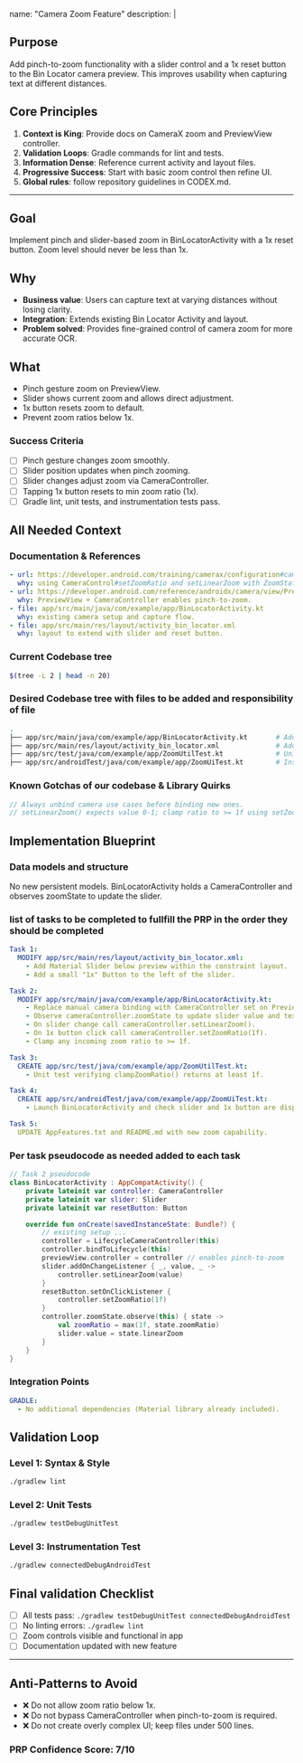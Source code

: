 name: "Camera Zoom Feature"
description: |
  ## Purpose
  Add pinch-to-zoom functionality with a slider control and a 1x reset button to the Bin Locator camera preview. This improves usability when capturing text at different distances.

  ## Core Principles
  1. **Context is King**: Provide docs on CameraX zoom and PreviewView controller.
  2. **Validation Loops**: Gradle commands for lint and tests.
  3. **Information Dense**: Reference current activity and layout files.
  4. **Progressive Success**: Start with basic zoom control then refine UI.
  5. **Global rules**: follow repository guidelines in CODEX.md.

---

## Goal
Implement pinch and slider-based zoom in BinLocatorActivity with a 1x reset button. Zoom level should never be less than 1x.

## Why
- **Business value**: Users can capture text at varying distances without losing clarity.
- **Integration**: Extends existing Bin Locator Activity and layout.
- **Problem solved**: Provides fine-grained control of camera zoom for more accurate OCR.

## What
- Pinch gesture zoom on PreviewView.
- Slider shows current zoom and allows direct adjustment.
- 1x button resets zoom to default.
- Prevent zoom ratios below 1x.

### Success Criteria
- [ ] Pinch gesture changes zoom smoothly.
- [ ] Slider position updates when pinch zooming.
- [ ] Slider changes adjust zoom via CameraController.
- [ ] Tapping 1x button resets to min zoom ratio (1x).
- [ ] Gradle lint, unit tests, and instrumentation tests pass.

## All Needed Context

### Documentation & References
```yaml
- url: https://developer.android.com/training/camerax/configuration#camera-output
  why: using CameraControl#setZoomRatio and setLinearZoom with ZoomState.
- url: https://developer.android.com/reference/androidx/camera/view/PreviewView#setController(androidx.camera.view.CameraController)
  why: PreviewView + CameraController enables pinch-to-zoom.
- file: app/src/main/java/com/example/app/BinLocatorActivity.kt
  why: existing camera setup and capture flow.
- file: app/src/main/res/layout/activity_bin_locator.xml
  why: layout to extend with slider and reset button.
```

### Current Codebase tree
```bash
$(tree -L 2 | head -n 20)
```

### Desired Codebase tree with files to be added and responsibility of file
```bash
.
├── app/src/main/java/com/example/app/BinLocatorActivity.kt       # Add zoom logic
├── app/src/main/res/layout/activity_bin_locator.xml              # Add Slider & 1x button
├── app/src/test/java/com/example/app/ZoomUtilTest.kt             # Unit tests for clamping
├── app/src/androidTest/java/com/example/app/ZoomUiTest.kt        # Instrumentation test for slider presence
```

### Known Gotchas of our codebase & Library Quirks
```kotlin
// Always unbind camera use cases before binding new ones.
// setLinearZoom() expects value 0-1; clamp ratio to >= 1f using setZoomRatio.
```

## Implementation Blueprint

### Data models and structure
No new persistent models. BinLocatorActivity holds a CameraController and observes zoomState to update the slider.

### list of tasks to be completed to fullfill the PRP in the order they should be completed
```yaml
Task 1:
  MODIFY app/src/main/res/layout/activity_bin_locator.xml:
    - Add Material Slider below preview within the constraint layout.
    - Add a small "1x" Button to the left of the slider.

Task 2:
  MODIFY app/src/main/java/com/example/app/BinLocatorActivity.kt:
    - Replace manual camera binding with CameraController set on PreviewView.
    - Observe cameraController.zoomState to update slider value and text.
    - On slider change call cameraController.setLinearZoom().
    - On 1x button click call cameraController.setZoomRatio(1f).
    - Clamp any incoming zoom ratio to >= 1f.

Task 3:
  CREATE app/src/test/java/com/example/app/ZoomUtilTest.kt:
    - Unit test verifying clampZoomRatio() returns at least 1f.

Task 4:
  CREATE app/src/androidTest/java/com/example/app/ZoomUiTest.kt:
    - Launch BinLocatorActivity and check slider and 1x button are displayed.

Task 5:
  UPDATE AppFeatures.txt and README.md with new zoom capability.
```

### Per task pseudocode as needed added to each task
```kotlin
// Task 2 pseudocode
class BinLocatorActivity : AppCompatActivity() {
    private lateinit var controller: CameraController
    private lateinit var slider: Slider
    private lateinit var resetButton: Button

    override fun onCreate(savedInstanceState: Bundle?) {
        // existing setup ...
        controller = LifecycleCameraController(this)
        controller.bindToLifecycle(this)
        previewView.controller = controller // enables pinch-to-zoom
        slider.addOnChangeListener { _, value, _ ->
            controller.setLinearZoom(value)
        }
        resetButton.setOnClickListener {
            controller.setZoomRatio(1f)
        }
        controller.zoomState.observe(this) { state ->
            val zoomRatio = max(1f, state.zoomRatio)
            slider.value = state.linearZoom
        }
    }
}
```

### Integration Points
```yaml
GRADLE:
  - No additional dependencies (Material library already included).
```

## Validation Loop

### Level 1: Syntax & Style
```bash
./gradlew lint
```

### Level 2: Unit Tests
```bash
./gradlew testDebugUnitTest
```

### Level 3: Instrumentation Test
```bash
./gradlew connectedDebugAndroidTest
```

## Final validation Checklist
- [ ] All tests pass: `./gradlew testDebugUnitTest connectedDebugAndroidTest`
- [ ] No linting errors: `./gradlew lint`
- [ ] Zoom controls visible and functional in app
- [ ] Documentation updated with new feature

---

## Anti-Patterns to Avoid
- ❌ Do not allow zoom ratio below 1x.
- ❌ Do not bypass CameraController when pinch-to-zoom is required.
- ❌ Do not create overly complex UI; keep files under 500 lines.

### PRP Confidence Score: 7/10

